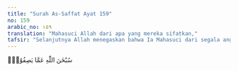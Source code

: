 ```yaml
---
title: "Surah As-Saffat Ayat 159"
no: 159
arabic_no: ١٥٩
translation: "Mahasuci Allah dari apa yang mereka sifatkan,"
tafsir: "Selanjutnya Allah menegaskan bahwa Ia Mahasuci dari segala anggapan dan pandangan seperti itu, bahwa Ia punya anak perempuan yaitu malaikat dan bahwa antara Ia dan jin ada hubungan kekerabatan. Bahkan Ia Mahasuci dari apa pun pandangan manusia mengenai diri-Nya, karena keadaan-Nya yang sebenarnya tidak dapat dilukiskan manusia dengan sebenar-benarnya, karena Ia tidak akan dapat ditangkap mata, tidak dapat didengar telinga, dan tidak tergores di dalam hati. Orang yang berpandangan demikian adalah musyrik. \n\nHamba-hamba Allah yang terpilih, yaitu yang telah dijadikan-Nya memiliki sifat ikhlas, tidak akan mempunyai pandangan yang salah tentang-Nya. Mereka selalu mengagungkan-Nya sejauh yang ia mampu mengagungkan-Nya, memuji-Nya sejauh yang ia mampu memuji-Nya, dan melaksanakan perintah-Nya dengan patuh sejauh yang ia mampu melaksanakannya. Begitu pulalah malaikat dalam pandangan mereka. Malaikat bukanlah anak perempuan Allah, tetapi adalah hamba Allah yang selalu menghambakan diri kepada-Nya dan melaksanakan perintah-Nya tanpa pamrih sedikit pun."
---
```

سُبْحٰنَ اللّٰهِ عَمَّا يَصِفُوْنَۙ